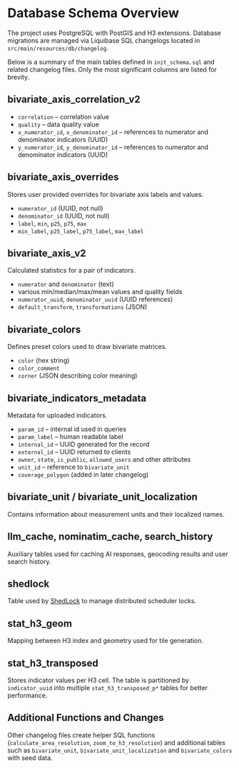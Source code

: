 # Database Schema Overview

The project uses PostgreSQL with PostGIS and H3 extensions. Database migrations are managed via Liquibase SQL changelogs located in `src/main/resources/db/changelog`.

Below is a summary of the main tables defined in `init_schema.sql` and related changelog files. Only the most significant columns are listed for brevity.

## bivariate_axis_correlation_v2
- `correlation` – correlation value
- `quality` – data quality value
- `x_numerator_id`, `x_denominator_id` – references to numerator and denominator indicators (UUID)
- `y_numerator_id`, `y_denominator_id` – references to numerator and denominator indicators (UUID)

## bivariate_axis_overrides
Stores user provided overrides for bivariate axis labels and values.
- `numerator_id` (UUID, not null)
- `denominator_id` (UUID, not null)
- `label`, `min`, `p25`, `p75`, `max`
- `min_label`, `p25_label`, `p75_label`, `max_label`

## bivariate_axis_v2
Calculated statistics for a pair of indicators.
- `numerator` and `denominator` (text)
- various min/median/max/mean values and quality fields
- `numerator_uuid`, `denominator_uuid` (UUID references)
- `default_transform`, `transformations` (JSON)

## bivariate_colors
Defines preset colors used to draw bivariate matrices.
- `color` (hex string)
- `color_comment`
- `corner` (JSON describing color meaning)

## bivariate_indicators_metadata
Metadata for uploaded indicators.
- `param_id` – internal id used in queries
- `param_label` – human readable label
- `internal_id` – UUID generated for the record
- `external_id` – UUID returned to clients
- `owner`, `state`, `is_public`, `allowed_users` and other attributes
- `unit_id` – reference to `bivariate_unit`
- `coverage_polygon` (added in later changelog)

## bivariate_unit / bivariate_unit_localization
Contains information about measurement units and their localized names.

## llm_cache, nominatim_cache, search_history
Auxiliary tables used for caching AI responses, geocoding results and user search history.

## shedlock
Table used by [ShedLock](https://github.com/lukas-krecan/ShedLock) to manage distributed scheduler locks.

## stat_h3_geom
Mapping between H3 index and geometry used for tile generation.

## stat_h3_transposed
Stores indicator values per H3 cell. The table is partitioned by `indicator_uuid` into multiple `stat_h3_transposed_p*` tables for better performance.

## Additional Functions and Changes
Other changelog files create helper SQL functions (`calculate_area_resolution`, `zoom_to_h3_resolution`) and additional tables such as `bivariate_unit`, `bivariate_unit_localization` and `bivariate_colors` with seed data.
